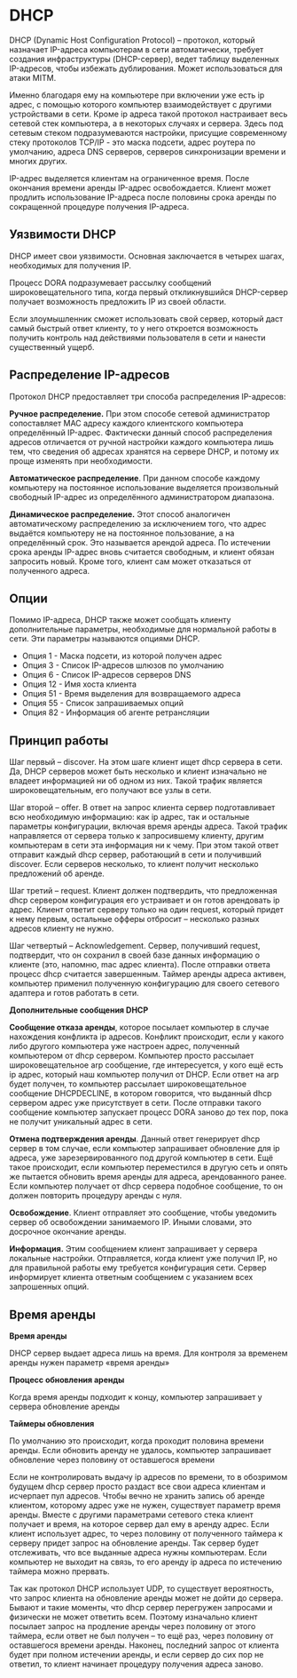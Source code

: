 # DHCP

DHCP (Dynamic Host Configuration Protocol) – протокол, который назначает IP-адреса компьютерам в сети автоматически, требует создания инфраструктуры (DHCP-сервер), ведет таблицу выделенных IP-адресов, чтобы избежать дублирования. Может использоваться для атаки MITM. 

Именно благодаря ему на компьютере при включении уже есть ip адрес, с помощью которого компьютер взаимодействует с другими устройствами в сети. Кроме ip адреса такой протокол настраивает весь сетевой стек компьютера, а в некоторых случаях и сервера. Здесь под сетевым стеком подразумеваются настройки, присущие современному стеку протоколов TCP/IP - это маска подсети, адрес роутера по умолчанию, адреса DNS серверов, серверов синхронизации времени и многих других.

IP-адрес выделяется клиентам на ограниченное время. После окончания времени аренды IP-адрес освобождается. Клиент может продлить использование IP-адреса после половины срока аренды по сокращенной процедуре получения IP-адреса.

## Уязвимости DHCP

DHCP имеет свои уязвимости. Основная заключается в четырех шагах, необходимых для получения IP.

Процесс DORA подразумевает рассылку сообщений широковещательного типа, когда первый откликнувшийся DHCP-сервер получает возможность предложить IP из своей области.

Если злоумышленник сможет использовать свой сервер, который даст самый быстрый ответ клиенту, то у него откроется возможность получить контроль над действиями пользователя в сети и нанести существенный ущерб.

## Распределение IP-адресов

Протокол DHCP предоставляет три способа распределения IP-адресов:

**Ручное распределение.** При этом способе сетевой администратор сопоставляет МАС адресу каждого клиентского компьютера определённый IP-адрес. Фактически данный способ распределения адресов отличается от ручной настройки каждого компьютера лишь тем, что сведения об адресах хранятся на сервере DHCP, и потому их проще изменять при необходимости.

**Автоматическое распределение**. При данном способе каждому компьютеру на постоянное использование выделяется произвольный свободный IP-адрес из определённого администратором диапазона.

**Динамическое распределение.** Этот способ аналогичен автоматическому распределению за исключением того, что адрес выдаётся компьютеру не на постоянное пользование, а на определённый срок. Это называется арендой адреса. По истечении срока аренды IP-адрес вновь считается свободным, и клиент обязан запросить новый. Кроме того, клиент сам может отказаться от полученного адреса.

## Опции

Помимо IP-адреса, DHCP также может сообщать клиенту дополнительные параметры, необходимые для нормальной работы в сети. Эти параметры называются опциями DHCP.

- Опция 1 - Маска подсети, из которой получен адрес
- Опция 3 - Список IP-адресов шлюзов по умолчанию
- Опция 6 - Список IP-адресов серверов DNS
- Опция 12 - Имя хоста клиента
- Опция 51 - Время выделения для возвращаемого адреса
- Опция 55 - Список запрашиваемых опций
- Опция 82 - Информация об агенте ретрансляции

## Принцип работы

Шаг первый – discover. На этом шаге клиент ищет dhcp сервера в сети. Да, DHCP серверов может быть несколько и клиент изначально не владеет информацией ни об одном из них. Такой трафик является широковещательным, его получают все узлы в сети.

Шаг второй – offer. В ответ на запрос клиента сервер подготавливает всю необходимую информацию: как ip адрес, так и остальные параметры конфигурации, включая время аренды адреса. Такой трафик направляется от сервера только к запросившему клиенту, другим компьютерам в сети эта информация ни к чему. При этом такой ответ отправит каждый dhcp сервер, работающий в сети и получивший discover. Если серверов несколько, то клиент получит несколько предложений об аренде.

Шаг третий – request. Клиент должен подтвердить, что предложенная dhcp сервером конфигурация его устраивает и он готов арендовать ip адрес. Клиент ответит серверу только на один request, который придет к нему первым, остальные офферы отбросит – несколько разных адресов клиенту не нужно.

Шаг четвертый – Acknowledgement. Сервер, получивший request, подтвердит, что он сохранил в своей базе данных информацию о клиенте (это, напомню, mac адрес клиента). После отправки ответа процесс dhcp считается завершенным. Таймер аренды адреса активен, компьютер применил полученную конфигурацию для своего сетевого адаптера и готов работать в сети.

**Дополнительные сообщения DHCP**

**Сообщение отказа аренды**, которое посылает компьютер в случае нахождения конфликта ip адресов. Конфликт происходит, если у какого либо другого компьютера уже настроен адрес, полученный компьютером от dhcp сервером. Компьютер просто рассылает широковещательное arp сообщение, где интересуется, у кого ещё есть ip адрес, который наш компьютер получил от DHCP. Если ответ на arp будет получен, то компьютер рассылает широковещательное сообщение DHCPDECLINE, в котором говорится, что выданный dhcp сервером адрес уже присутствует в сети. После отправки такого сообщение компьютер запускает процесс DORA заново до тех пор, пока не получит уникальный адрес в сети.

**Отмена подтверждения аренды**. Данный ответ генерирует dhcp сервер в том случае, если компьютер запрашивает обновление для ip адреса, уже зарезервированного под другой компьютер в сети. Ещё такое происходит, если компьютер переместился в другую сеть и опять же пытается обновить время аренды для адреса, арендованного ранее. Если компьютер получает от dhcp сервера подобное сообщение, то он должен повторить процедуру аренды с нуля.

**Освобождение**. Клиент отправляет это сообщение, чтобы уведомить сервер об освобождении занимаемого IP. Иными словами, это досрочное окончание аренды.

**Информация.** Этим сообщением клиент запрашивает у сервера локальные настройки. Отправляется, когда клиент уже получил IP, но для правильной работы ему требуется конфигурация сети. Сервер информирует клиента ответным сообщением с указанием всех запрошенных опций.

## Время аренды

**Время аренды**

DHCP сервер выдает адреса лишь на время. Для контроля за временем аренды нужен параметр «время аренды»

**Процесс обновления аренды**

Когда время аренды подходит к концу, компьютер запрашивает у сервера обновление аренды

**Таймеры обновления**

По умолчанию это происходит, когда проходит половина времени аренды. Если обновить аренду не удалось, компьютер запрашивает обновление через половину от оставшегося времени

Если не контролировать выдачу ip адресов по времени, то в обозримом будущем dhcp сервер просто раздаст все свои адреса клиентам и исчерпает пул адресов. Чтобы вечно не хранить запись об аренде клиентом, которому адрес уже не нужен, существует параметр время аренды. Вместе с другими параметрами сетевого стека клиент получает и время, на которое сервер дал ему в аренду адрес. Если клиент использует адрес, то через половину от полученного таймера к серверу придет запрос на обновление аренды. Так сервер будет отслеживать, что все выданные адреса нужны компьютерам. Если компьютер не выходит на связь, то его аренду ip адреса по истечению таймера можно прервать.

Так как протокол DHCP использует UDP, то существует вероятность, что запрос клиента на обновление аренды может не дойти до сервера. Бывают и такие моменты, что dhcp сервер перегружен запросами и физически не может ответить всем. Поэтому изначально клиент посылает запрос на продление аренды через половину от этого таймера, если ответ не был получен – то ещё раз, через половину от оставшегося времени аренды. Наконец, последний запрос от клиента будет при полном истечении аренды, и если сервер до сих пор не ответил, то клиент начинает процедуру получения адреса заново.
